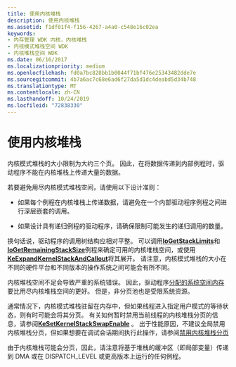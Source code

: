 ```yaml
---
title: 使用内核堆栈
description: 使用内核堆栈
ms.assetid: f1df01f4-f156-4267-a4a0-c548e16c02ea
keywords:
- 内存管理 WDK 内核，内核堆栈
- 内核模式堆栈空间 WDK
- 内核堆栈空间 WDK
ms.date: 06/16/2017
ms.localizationpriority: medium
ms.openlocfilehash: fd0a7bc828bb1b0044f71bf476e25343482dde7e
ms.sourcegitcommit: 4b7a6ac7c68e6ad6f27da5d1dc4deabd5d34b748
ms.translationtype: MT
ms.contentlocale: zh-CN
ms.lasthandoff: 10/24/2019
ms.locfileid: "72838330"
---
```

# <a name="using-the-kernel-stack"></a>使用内核堆栈





内核模式堆栈的大小限制为大约三个页。 因此，在将数据传递到内部例程时，驱动程序不能在内核堆栈上传递大量的数据。

若要避免用尽内核模式堆栈空间，请使用以下设计准则：

-   如果每个例程在内核堆栈上传递数据，请避免在一个内部驱动程序例程之间进行深层嵌套的调用。

-   如果设计具有递归例程的驱动程序，请确保限制可能发生的递归调用的数量。

换句话说，驱动程序的调用树结构应相对平整。 可以调用[**IoGetStackLimits**](https://docs.microsoft.com/windows-hardware/drivers/ddi/wdm/nf-wdm-iogetstacklimits)和[**IoGetRemainingStackSize**](https://docs.microsoft.com/windows-hardware/drivers/ddi/wdm/nf-wdm-iogetremainingstacksize)例程来确定可用的内核堆栈空间，或使用[**KeExpandKernelStackAndCallout**](https://docs.microsoft.com/windows-hardware/drivers/ddi/ntddk/nf-ntddk-keexpandkernelstackandcallout)将其展开。 请注意，内核模式堆栈的大小在不同的硬件平台和不同版本的操作系统之间可能会有所不同。

内核堆栈空间不足会导致严重的系统错误。 因此，驱动程序[分配的系统空间内存](allocating-system-space-memory.md)要比用尽内核堆栈空间的更好。 但是，非分页池也是受限系统资源。

通常情况下，内核模式堆栈驻留在内存中，但如果线程进入指定用户模式的等待状态，则有时可能会将其分页。 有关如何暂时禁用当前线程的内核堆栈分页的信息，请参阅[**KeSetKernelStackSwapEnable**](https://docs.microsoft.com/windows-hardware/drivers/ddi/ntifs/nf-ntifs-kesetkernelstackswapenable) 。 出于性能原因，不建议全局禁用内核堆栈分页，但如果想要在调试会话期间执行此操作，请参阅[禁用内核堆栈分页](https://docs.microsoft.com/windows-hardware/drivers/debugger/disable-paging-of-kernel-stacks)

由于内核堆栈可能会分页，因此，请注意将基于堆栈的缓冲区（即局部变量）传递到 DMA 或在 DISPATCH_LEVEL 或更高版本上运行的任何例程。

